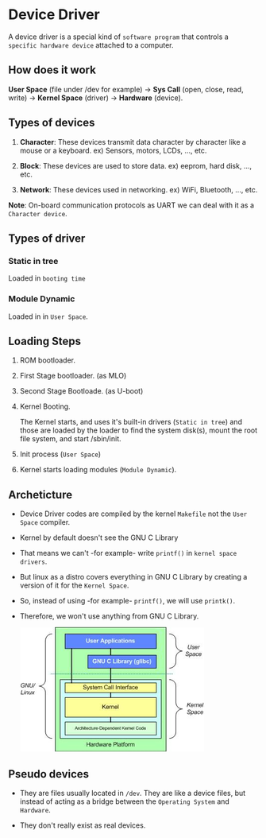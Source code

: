 # Device Driver

A device driver is a special kind of `software program` that controls a `specific hardware device` attached to a computer.

## How does it work 

**User Space** (file under /dev for example) -> **Sys Call** (open, close, read, write) -> **Kernel Space** (driver) -> **Hardware** (device).

## Types of devices

1. **Character**: These devices transmit data character by character like a mouse or a keyboard. ex) Sensors, motors, LCDs, ..., etc.

2. **Block**: These devices are used to store data. ex) eeprom, hard disk, ..., etc.

3. **Network**: These devices used in networking. ex) WiFi, Bluetooth, ..., etc.

**Note**: On-board communication protocols as UART we can deal with it as a `Character device`.

## Types of driver

### Static in tree 

Loaded in `booting time`

### Module Dynamic

Loaded in in `User Space`.

## Loading Steps

1. ROM bootloader.

2. First Stage bootloader. (as MLO)

3. Second Stage Bootloade. (as U-boot)

4. Kernel Booting.

    The Kernel starts, and uses it's built-in drivers (`Static in tree`) and those are loaded by the loader to find the system disk(s), mount the root file system, and start /sbin/init.

5. Init process (`User Space`)

6. Kernel starts loading modules (`Module Dynamic`).

## Archeticture

- Device Driver codes are compiled by the kernel `Makefile` not the `User Space` compiler.

- Kernel by default doesn't see the GNU C Library

- That means we can't -for example- write `printf()` in `kernel space drivers`.

- But linux as a distro covers everything in GNU C Library by creating a version of it for the `Kernel Space`.

- So, instead of using -for example- `printf()`, we will use `printk()`.

- Therefore, we won't use anything from GNU C Library.

    ![Arch](image.png)

## Pseudo devices

- They are files usually located in `/dev`. They are like a device files, but instead of acting as a bridge between the `Operating System` and `Hardware`.

- They don't really exist as real devices.



